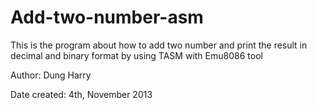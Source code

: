 Add-two-number-asm
==================

This is the program about how to add two number and print the result in decimal and binary format by using TASM with Emu8086 tool

Author: Dung Harry

Date created: 4th, November 2013
